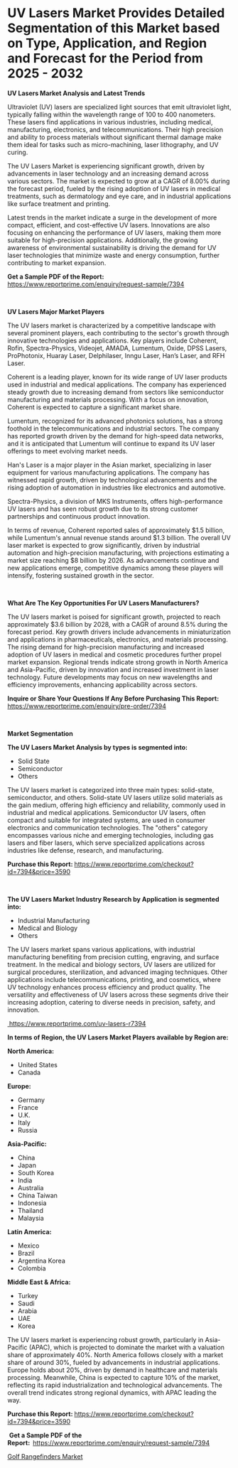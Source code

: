 <p><h1>UV Lasers Market Provides Detailed Segmentation of this Market based on Type, Application, and Region and Forecast for the Period from 2025 - 2032</h1></p><p><strong>UV Lasers Market Analysis and Latest Trends</strong></p>
<p><p>Ultraviolet (UV) lasers are specialized light sources that emit ultraviolet light, typically falling within the wavelength range of 100 to 400 nanometers. These lasers find applications in various industries, including medical, manufacturing, electronics, and telecommunications. Their high precision and ability to process materials without significant thermal damage make them ideal for tasks such as micro-machining, laser lithography, and UV curing.</p><p>The UV Lasers Market is experiencing significant growth, driven by advancements in laser technology and an increasing demand across various sectors. The market is expected to grow at a CAGR of 8.00% during the forecast period, fueled by the rising adoption of UV lasers in medical treatments, such as dermatology and eye care, and in industrial applications like surface treatment and printing.</p><p>Latest trends in the market indicate a surge in the development of more compact, efficient, and cost-effective UV lasers. Innovations are also focusing on enhancing the performance of UV lasers, making them more suitable for high-precision applications. Additionally, the growing awareness of environmental sustainability is driving the demand for UV laser technologies that minimize waste and energy consumption, further contributing to market expansion.</p></p>
<p><strong>Get a Sample PDF of the Report:&nbsp;</strong> <a href="https://www.reportprime.com/enquiry/request-sample/7394?utm_campaign=2247&utm_medium=2&utm_source=Github&utm_content=ia&utm_term=19032025&utm_id=uv-lasers">https://www.reportprime.com/enquiry/request-sample/7394</a></p>
<p>&nbsp;</p>
<p><strong>UV Lasers Major Market Players</strong></p>
<p><p>The UV lasers market is characterized by a competitive landscape with several prominent players, each contributing to the sector's growth through innovative technologies and applications. Key players include Coherent, Rofin, Spectra-Physics, Videojet, AMADA, Lumentum, Oxide, DPSS Lasers, ProPhotonix, Huaray Laser, Delphilaser, Inngu Laser, Han’s Laser, and RFH Laser.</p><p>Coherent is a leading player, known for its wide range of UV laser products used in industrial and medical applications. The company has experienced steady growth due to increasing demand from sectors like semiconductor manufacturing and materials processing. With a focus on innovation, Coherent is expected to capture a significant market share.</p><p>Lumentum, recognized for its advanced photonics solutions, has a strong foothold in the telecommunications and industrial sectors. The company has reported growth driven by the demand for high-speed data networks, and it is anticipated that Lumentum will continue to expand its UV laser offerings to meet evolving market needs.</p><p>Han's Laser is a major player in the Asian market, specializing in laser equipment for various manufacturing applications. The company has witnessed rapid growth, driven by technological advancements and the rising adoption of automation in industries like electronics and automotive.</p><p>Spectra-Physics, a division of MKS Instruments, offers high-performance UV lasers and has seen robust growth due to its strong customer partnerships and continuous product innovation.</p><p>In terms of revenue, Coherent reported sales of approximately $1.5 billion, while Lumentum's annual revenue stands around $1.3 billion. The overall UV laser market is expected to grow significantly, driven by industrial automation and high-precision manufacturing, with projections estimating a market size reaching $8 billion by 2026. As advancements continue and new applications emerge, competitive dynamics among these players will intensify, fostering sustained growth in the sector.</p></p>
<p>&nbsp;</p>
<p><strong>What Are The Key Opportunities For UV Lasers Manufacturers?</strong></p>
<p><p>The UV lasers market is poised for significant growth, projected to reach approximately $3.6 billion by 2028, with a CAGR of around 8.5% during the forecast period. Key growth drivers include advancements in miniaturization and applications in pharmaceuticals, electronics, and materials processing. The rising demand for high-precision manufacturing and increased adoption of UV lasers in medical and cosmetic procedures further propel market expansion. Regional trends indicate strong growth in North America and Asia-Pacific, driven by innovation and increased investment in laser technology. Future developments may focus on new wavelengths and efficiency improvements, enhancing applicability across sectors.</p></p>
<p><strong>Inquire or Share Your Questions If Any Before Purchasing This Report:</strong> <a href="https://www.reportprime.com/enquiry/pre-order/7394?utm_campaign=2247&utm_medium=2&utm_source=Github&utm_content=ia&utm_term=19032025&utm_id=uv-lasers">https://www.reportprime.com/enquiry/pre-order/7394</a></p>
<p>&nbsp;</p>
<p><strong>Market Segmentation</strong></p>
<p><strong>The UV Lasers Market Analysis by types is segmented into:</strong></p>
<p><ul><li>Solid State</li><li>Semiconductor</li><li>Others</li></ul></p>
<p><p>The UV lasers market is categorized into three main types: solid-state, semiconductor, and others. Solid-state UV lasers utilize solid materials as the gain medium, offering high efficiency and reliability, commonly used in industrial and medical applications. Semiconductor UV lasers, often compact and suitable for integrated systems, are used in consumer electronics and communication technologies. The "others" category encompasses various niche and emerging technologies, including gas lasers and fiber lasers, which serve specialized applications across industries like defense, research, and manufacturing.</p></p>
<p><strong>Purchase this Report:&nbsp;</strong><a href="https://www.reportprime.com/checkout?id=7394&price=3590&utm_campaign=2247&utm_medium=2&utm_source=Github&utm_content=ia&utm_term=19032025&utm_id=uv-lasers">https://www.reportprime.com/checkout?id=7394&price=3590</a></p>
<p>&nbsp;</p>
<p><strong>The UV Lasers Market Industry Research by Application is segmented into:</strong></p>
<p><ul><li>Industrial Manufacturing</li><li>Medical and Biology</li><li>Others</li></ul></p>
<p><p>The UV lasers market spans various applications, with industrial manufacturing benefiting from precision cutting, engraving, and surface treatment. In the medical and biology sectors, UV lasers are utilized for surgical procedures, sterilization, and advanced imaging techniques. Other applications include telecommunications, printing, and cosmetics, where UV technology enhances process efficiency and product quality. The versatility and effectiveness of UV lasers across these segments drive their increasing adoption, catering to diverse needs in precision, safety, and innovation.</p></p>
<p><a href="https://www.reportprime.com/uv-lasers-r7394?utm_campaign=2247&utm_medium=2&utm_source=Github&utm_content=ia&utm_term=19032025&utm_id=uv-lasers">&nbsp;https://www.reportprime.com/uv-lasers-r7394</a></p>
<p><strong>In terms of Region, the UV Lasers Market Players available by Region are:</strong></p>
<p>
    <p> <strong> North America: </strong>
        <ul>
            <li>United States</li>
            <li>Canada</li>
        </ul>
        </p> 
    <p> <strong> Europe: </strong>
        <ul>
            <li>Germany</li>
            <li>France</li>
            <li>U.K.</li>
            <li>Italy</li>
            <li>Russia</li>
        </ul>
        </p> 
    <p> <strong> Asia-Pacific: </strong>
        <ul>
            <li>China</li>
            <li>Japan</li>
            <li>South Korea</li>
            <li>India</li>
            <li>Australia</li>
            <li>China Taiwan</li>
            <li>Indonesia</li>
            <li>Thailand</li>
            <li>Malaysia</li>
        </ul>
        </p> 
    <p> <strong> Latin America: </strong>
        <ul>
            <li>Mexico</li>
            <li>Brazil</li>
            <li>Argentina Korea</li>
            <li>Colombia</li>
        </ul>
        </p> 
    <p> <strong> Middle East & Africa: </strong>
        <ul>
            <li>Turkey</li>
            <li>Saudi</li>
            <li>Arabia</li>
            <li>UAE</li>
            <li>Korea</li>
        </ul>
    </p>
    </p>
<p><p>The UV lasers market is experiencing robust growth, particularly in Asia-Pacific (APAC), which is projected to dominate the market with a valuation share of approximately 40%. North America follows closely with a market share of around 30%, fueled by advancements in industrial applications. Europe holds about 20%, driven by demand in healthcare and materials processing. Meanwhile, China is expected to capture 10% of the market, reflecting its rapid industrialization and technological advancements. The overall trend indicates strong regional dynamics, with APAC leading the way.</p></p>
<p><strong>Purchase this Report: </strong><a href="https://www.reportprime.com/checkout?id=7394&price=3590&utm_campaign=2247&utm_medium=2&utm_source=Github&utm_content=ia&utm_term=19032025&utm_id=uv-lasers">https://www.reportprime.com/checkout?id=7394&price=3590</a></p>
<p>&nbsp;<strong>Get a Sample PDF of the Report:&nbsp;&nbsp;</strong><a href="https://www.reportprime.com/enquiry/request-sample/7394?utm_campaign=2247&utm_medium=2&utm_source=Github&utm_content=ia&utm_term=19032025&utm_id=uv-lasers">https://www.reportprime.com/enquiry/request-sample/7394</a></p>
<p><strong></strong></p>
<p><p><a href="https://github.com/dandatesha7q/Market-Research-Report-List-1/blob/main/golf-rangefinders-market.md?utm_campaign=2247&utm_medium=2&utm_source=Github&utm_content=ia&utm_term=19032025&utm_id=uv-lasers">Golf Rangefinders Market</a></p></p>